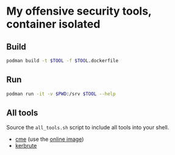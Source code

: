 # My offensive security tools, container isolated

## Build

```bash
podman build -t $TOOL -f $TOOL.dockerfile
```

## Run

```bash
podman run -it -v $PWD:/srv $TOOL --help
```

## All tools

Source the `all_tools.sh` script to include all tools into your shell.

* [cme](https://github.com/Porchetta-Industries/CrackMapExec) (use the [online image](https://hub.docker.com/r/byt3bl33d3r/crackmapexec))
* [kerbrute](https://github.com/TarlogicSecurity/kerbrute)
